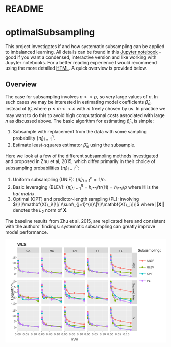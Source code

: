 README
================

# optimalSubsampling

This project investigates if and how systematic subsampling can be
applied to imbalanced learning. All details can be found in this
[Jupyter notebook](notebook.ipynb) - good if you want a condensed,
interactive version and like working with Jupyter notebooks. For a
better reading experience I would recommend using the more detailed
[HTML](model_selection.html). A quick overview is provided below.

## Overview

The case for subsampling involves *n* &gt;  &gt; *p*, so very large
values of *n*. In such cases we may be interested in estimating model
coefficients *β̂*<sub>*m*</sub> instead of *β̂*<sub>*n*</sub> where
*p* ≤ *m* &lt;  &lt; *n* with *m* freely chosen by us. In practice we
may want to do this to avoid high computational costs associated with
large *n* as discussed above. The basic algorithm for estimating
*β̂*<sub>*m*</sub> is simple:

1.  Subsample with replacement from the data with some sampling
    probability {*π*<sub>*i*</sub>}<sub>*i* = 1</sub><sup>*n*</sup>.
2.  Estimate least-squares estimator *β̂*<sub>*m*</sub> using the
    subsample.

Here we look at a few of the different subsampling methods investigated
and proposed in Zhu et al, 2015, which differ primarily in their choice
of subsampling probabilities
{*π*<sub>*i*</sub>}<sub>*i* = 1</sub><sup>*n*</sup>:

1.  Uniform subsampling (UNIF):
    {*π*<sub>*i*</sub>}<sub>*i* = 1</sub><sup>*n*</sup> = 1/*n*.
2.  Basic leveraging (BLEV):
    {*π*<sub>*i*</sub>}<sub>*i* = 1</sub><sup>*n*</sup> = *h*<sub>*i**i*</sub>/tr(**H**) = *h*<sub>*i**i*</sub>/*p*
    where **H** is the *hat matrix*.
3.  Optimal (OPT) and predictor-length sampling (PL): involving
    $\|\|\\mathbf{X}\_i\|\|/ \\sum\_{j=1}^{n}\|\|\\mathbf{X}\_j\|\|$
    where \|\|**X**\|\| denotes the *L*<sub>2</sub> norm of **X**.

The baseline results from Zhu et al, 2015, are replicated here and
consistent with the authors’ findings: systematic subsampling can
greatly improve model performance.

![](www/mse.png)
